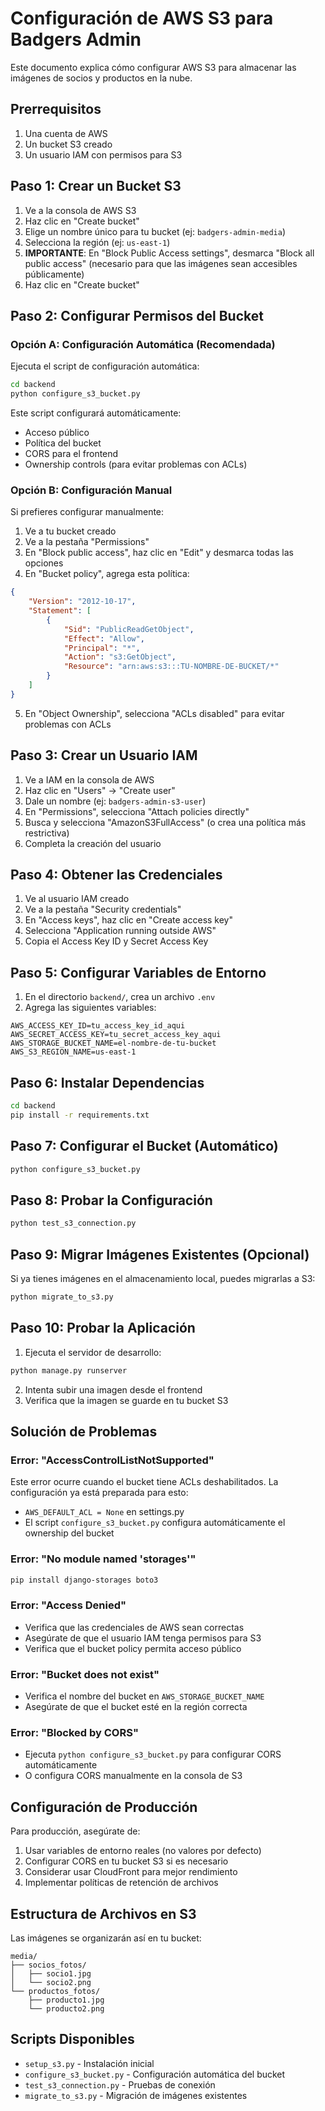 # Configuración de AWS S3 para Badgers Admin

Este documento explica cómo configurar AWS S3 para almacenar las imágenes de socios y productos en la nube.

## Prerrequisitos

1. Una cuenta de AWS
2. Un bucket S3 creado
3. Un usuario IAM con permisos para S3

## Paso 1: Crear un Bucket S3

1. Ve a la consola de AWS S3
2. Haz clic en "Create bucket"
3. Elige un nombre único para tu bucket (ej: `badgers-admin-media`)
4. Selecciona la región (ej: `us-east-1`)
5. **IMPORTANTE**: En "Block Public Access settings", desmarca "Block all public access" (necesario para que las imágenes sean accesibles públicamente)
6. Haz clic en "Create bucket"

## Paso 2: Configurar Permisos del Bucket

### Opción A: Configuración Automática (Recomendada)

Ejecuta el script de configuración automática:

```bash
cd backend
python configure_s3_bucket.py
```

Este script configurará automáticamente:
- Acceso público
- Política del bucket
- CORS para el frontend
- Ownership controls (para evitar problemas con ACLs)

### Opción B: Configuración Manual

Si prefieres configurar manualmente:

1. Ve a tu bucket creado
2. Ve a la pestaña "Permissions"
3. En "Block public access", haz clic en "Edit" y desmarca todas las opciones
4. En "Bucket policy", agrega esta política:

```json
{
    "Version": "2012-10-17",
    "Statement": [
        {
            "Sid": "PublicReadGetObject",
            "Effect": "Allow",
            "Principal": "*",
            "Action": "s3:GetObject",
            "Resource": "arn:aws:s3:::TU-NOMBRE-DE-BUCKET/*"
        }
    ]
}
```

5. En "Object Ownership", selecciona "ACLs disabled" para evitar problemas con ACLs

## Paso 3: Crear un Usuario IAM

1. Ve a IAM en la consola de AWS
2. Haz clic en "Users" → "Create user"
3. Dale un nombre (ej: `badgers-admin-s3-user`)
4. En "Permissions", selecciona "Attach policies directly"
5. Busca y selecciona "AmazonS3FullAccess" (o crea una política más restrictiva)
6. Completa la creación del usuario

## Paso 4: Obtener las Credenciales

1. Ve al usuario IAM creado
2. Ve a la pestaña "Security credentials"
3. En "Access keys", haz clic en "Create access key"
4. Selecciona "Application running outside AWS"
5. Copia el Access Key ID y Secret Access Key

## Paso 5: Configurar Variables de Entorno

1. En el directorio `backend/`, crea un archivo `.env`
2. Agrega las siguientes variables:

```env
AWS_ACCESS_KEY_ID=tu_access_key_id_aqui
AWS_SECRET_ACCESS_KEY=tu_secret_access_key_aqui
AWS_STORAGE_BUCKET_NAME=el-nombre-de-tu-bucket
AWS_S3_REGION_NAME=us-east-1
```

## Paso 6: Instalar Dependencias

```bash
cd backend
pip install -r requirements.txt
```

## Paso 7: Configurar el Bucket (Automático)

```bash
python configure_s3_bucket.py
```

## Paso 8: Probar la Configuración

```bash
python test_s3_connection.py
```

## Paso 9: Migrar Imágenes Existentes (Opcional)

Si ya tienes imágenes en el almacenamiento local, puedes migrarlas a S3:

```bash
python migrate_to_s3.py
```

## Paso 10: Probar la Aplicación

1. Ejecuta el servidor de desarrollo:
```bash
python manage.py runserver
```

2. Intenta subir una imagen desde el frontend
3. Verifica que la imagen se guarde en tu bucket S3

## Solución de Problemas

### Error: "AccessControlListNotSupported"

Este error ocurre cuando el bucket tiene ACLs deshabilitados. La configuración ya está preparada para esto:

- `AWS_DEFAULT_ACL = None` en settings.py
- El script `configure_s3_bucket.py` configura automáticamente el ownership del bucket

### Error: "No module named 'storages'"
```bash
pip install django-storages boto3
```

### Error: "Access Denied"
- Verifica que las credenciales de AWS sean correctas
- Asegúrate de que el usuario IAM tenga permisos para S3
- Verifica que el bucket policy permita acceso público

### Error: "Bucket does not exist"
- Verifica el nombre del bucket en `AWS_STORAGE_BUCKET_NAME`
- Asegúrate de que el bucket esté en la región correcta

### Error: "Blocked by CORS"
- Ejecuta `python configure_s3_bucket.py` para configurar CORS automáticamente
- O configura CORS manualmente en la consola de S3

## Configuración de Producción

Para producción, asegúrate de:

1. Usar variables de entorno reales (no valores por defecto)
2. Configurar CORS en tu bucket S3 si es necesario
3. Considerar usar CloudFront para mejor rendimiento
4. Implementar políticas de retención de archivos

## Estructura de Archivos en S3

Las imágenes se organizarán así en tu bucket:
```
media/
├── socios_fotos/
│   ├── socio1.jpg
│   └── socio2.png
└── productos_fotos/
    ├── producto1.jpg
    └── producto2.png
```

## Scripts Disponibles

- `setup_s3.py` - Instalación inicial
- `configure_s3_bucket.py` - Configuración automática del bucket
- `test_s3_connection.py` - Pruebas de conexión
- `migrate_to_s3.py` - Migración de imágenes existentes 